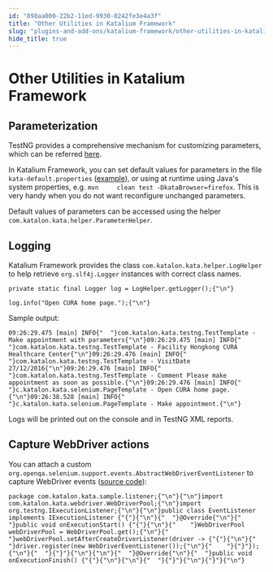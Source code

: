 ```yaml
---
id: "898aa000-22b2-11ed-9930-0242fe3e4a3f"
title: "Other Utilities in Katalium Framework"
slug: "plugins-and-add-ons/katalium-framework/other-utilities-in-katalium-framework"
hide_title: true
---
```


# <a id="id_katalium-framework-others" class="anchor_top_offset"/><a id="ariaid-title1" class="anchor_top_offset"/>Other Utilities in Katalium Framework


## <a id="id_1" class="anchor_top_offset"/>Parameterization

<p xmlns="http://www.w3.org/1999/xhtml" className="p">TestNG provides a comprehensive mechanism for customizing   parameters, which can be referred <a className="xref j-external-link" href="https://testng.org/doc/documentation-main.html#parameters" target="_blank">here</a>.</p> 
<p xmlns="http://www.w3.org/1999/xhtml" className="p">In Katalium Framework, you can set default values for parameters   in the file <code className="ph codeph">kata-default.properties</code> (<a className="xref j-external-link" href="https://github.com/katalon-studio/katalium-sample/blob/master/src/test/resources/kata-default.properties" target="_blank">example</a>),   or using at runtime using Java's system properties, e.g. <code className="ph codeph">mvn     clean test -DkataBrowser=firefox</code>. This is very handy when   you do not want reconfigure unchanged parameters.</p> 
<p xmlns="http://www.w3.org/1999/xhtml" className="p">Default values of parameters can be accessed using the helper   <code className="ph codeph">com.katalon.kata.helper.ParameterHelper</code>.</p> 
    

## <a id="id_2" class="anchor_top_offset"/>Logging

    
      
<p xmlns="http://www.w3.org/1999/xhtml" className="p">Katalium Framework provides the class   <code className="ph codeph">com.katalon.kata.helper.LogHelper</code> to help retrieve   <code className="ph codeph">org.slf4j.Logger</code> instances with correct class   names.</p> 
              
<pre xmlns="http://www.w3.org/1999/xhtml" className="pre codeblock"><code>private static final Logger log = LogHelper.getLogger();{"\n"}</code></pre> 
                    
<pre xmlns="http://www.w3.org/1999/xhtml" className="pre codeblock"><code>log.info("Open CURA home page.");{"\n"}</code></pre> 
            
<p xmlns="http://www.w3.org/1999/xhtml" className="p">Sample output:</p> 
              
<pre xmlns="http://www.w3.org/1999/xhtml" className="pre codeblock"><code>09:26:29.475 [main] INFO{"  "}com.katalon.kata.testng.TestTemplate - Make appointment with parameters{"\n"}09:26:29.475 [main] INFO{"  "}com.katalon.kata.testng.TestTemplate - Facility Hongkong CURA Healthcare Center{"\n"}09:26:29.476 [main] INFO{"  "}com.katalon.kata.testng.TestTemplate - VisitDate 27/12/2016{"\n"}09:26:29.476 [main] INFO{"  "}com.katalon.kata.testng.TestTemplate - Comment Please make appointment as soon as possible.{"\n"}09:26:29.476 [main] INFO{"  "}c.katalon.kata.selenium.PageTemplate - Open CURA home page.{"\n"}09:26:38.528 [main] INFO{"  "}c.katalon.kata.selenium.PageTemplate - Make appointment.{"\n"}</code></pre> 
            
<p xmlns="http://www.w3.org/1999/xhtml" className="p">Logs will be printed out on the console and in TestNG XML   reports.</p> 
    
  

## <a id="id_3" class="anchor_top_offset"/>Capture WebDriver actions

<p xmlns="http://www.w3.org/1999/xhtml" className="p">You can attach a custom <code className="ph codeph">org.openqa.selenium.support.events.AbstractWebDriverEventListener</code> to capture WebDriver events (<a className="xref j-external-link" href="https://github.com/katalon-studio/katalium-sample/blob/master/src/test/java/com/katalon/kata/sample/listener/EventListener.java" target="_blank">source code</a>):</p> 
<pre xmlns="http://www.w3.org/1999/xhtml" className="pre codeblock"><code>package com.katalon.kata.sample.listener;{"\n"}{"\n"}import com.katalon.kata.webdriver.WebDriverPool;{"\n"}import org.testng.IExecutionListener;{"\n"}{"\n"}public class EventListener implements IExecutionListener {"{"}{"\n"}{"  "}@Override{"\n"}{"  "}public void onExecutionStart() {"{"}{"\n"}{"    "}WebDriverPool webDriverPool = WebDriverPool.get();{"\n"}{"    "}webDriverPool.setAfterCreateDriverListener(driver -&gt; {"{"}{"\n"}{"      "}driver.register(new WebDriverEventListener());{"\n"}{"    "}{"}"});{"\n"}{"  "}{"}"}{"\n"}{"\n"}{"  "}@Override{"\n"}{"  "}public void onExecutionFinish() {"{"}{"\n"}{"\n"}{"  "}{"}"}{"\n"}{"}"}{"\n"}</code></pre> 

